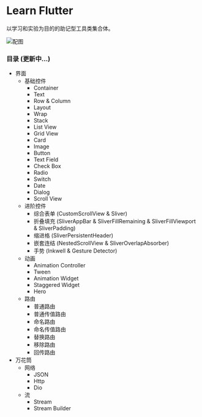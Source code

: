 # Learn Flutter

以学习和实验为目的的助记型工具类集合体。

![配图](https://s2.ax1x.com/2020/03/02/3WJYDS.jpg)

### 目录 (更新中...)

* 界面
  * 基础控件
     * Container
     * Text
     * Row & Column
     * Layout
     * Wrap
     * Stack
     * List View
     * Grid View
     * Card
     * Image
     * Button
     * Text Field
     * Check Box
     * Radio
     * Switch
     * Date
     * Dialog
     * Scroll View
  * 进阶控件
     * 综合表单 (CustomScrollView & Sliver)
     * 折叠填充 (SliverAppBar & SliverFillRemaining & SliverFillViewport & SliverPadding)
     * 缩进格 (SliverPersistentHeader)
     * 嵌套连结 (NestedScrollView & SliverOverlapAbsorber)
     * 手势 (Inkwell & Gesture Detector)
  * 动画
     * Animation Controller
     * Tween
     * Animation Widget
     * Staggered Widget
     * Hero
  * 路由
     * 普通路由
     * 普通传值路由
     * 命名路由
     * 命名传值路由
     * 替换路由
     * 移除路由
     * 回传路由
* 万花筒
  * 网络
     * JSON
     * Http
     * Dio
  * 流
     * Stream
     * Stream Builder